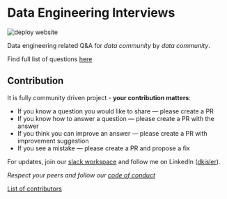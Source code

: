 # Data Engineering Interviews

![deploy website](https://github.com/kislerdm/data-engineering-interviews/workflows/deploy%20website/badge.svg?branch=master)

<!-- content -->

Data engineering related Q&A for *data community* by *data community*. 

Find full list of questions [here](https://www.data-engineering-interviews.org/questions/)

## Contribution

It is fully community driven project - **your contribution matters**:

- If you know a question you would like to share — please create a PR
- If you know how to answer a question — please create a PR with the answer
- If you think you can improve an answer — please create a PR with improvement suggestion
- If you see a mistake — please create a PR and propose a fix

For updates, join our <a href="https://join.slack.com/t/dataengineeri-dg22406/shared_invite/zt-eeydzktu-uJ2mc4a45OrtzDMqekiqDQ" target="_blank">slack workspace</a> and follow me on LinkedIn (<a href="https://www.linkedin.com/in/dkisler/" target="_blank">dkisler</a>).

*Respect your peers and follow our [code of conduct](CODE-OF-CONDUCT.md)*

<a href="https://github.com/kislerdm/data-engineering-interviews/contributors" target="_blank">List of contributors</a>